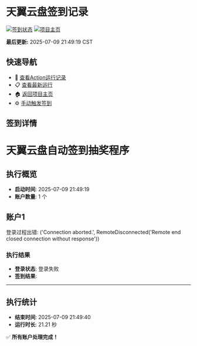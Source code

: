 # 天翼云盘签到记录

[![签到状态](https://github.com/anglesgirl/189pan/actions/workflows/main.yml/badge.svg)](https://github.com/anglesgirl/189pan/actions/workflows/main.yml) [![项目主页](https://img.shields.io/badge/GitHub-项目主页-blue?logo=github)](https://github.com/anglesgirl/189pan)

**最后更新:** 2025-07-09 21:49:19 CST

## 快速导航

- 🔄 [查看Action运行记录](https://github.com/anglesgirl/189pan/actions)
- 📋 [查看最新运行](https://github.com/anglesgirl/189pan/actions/runs/16171154910)
- 🏠 [返回项目主页](https://github.com/anglesgirl/189pan)
- ⚙️ [手动触发签到](https://github.com/anglesgirl/189pan/actions/workflows/main.yml)

## 签到详情

# 天翼云盘自动签到抽奖程序

## 执行概览
- **启动时间**: 2025-07-09 21:49:19
- **账户数量**: 1 个

## 账户1
登录过程出错: ('Connection aborted.', RemoteDisconnected('Remote end closed connection without response'))
### 执行结果
- **登录状态**: 登录失败
- **签到结果**: 

---
## 执行统计
- **结束时间**: 2025-07-09 21:49:40
- **运行时长**: 21.21 秒

✅ **所有账户处理完成！**
